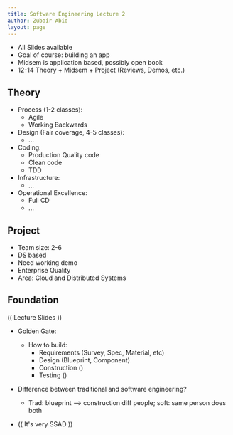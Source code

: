 ```yaml
---
title: Software Engineering Lecture 2
author: Zubair Abid
layout: page
---
```


- All Slides available
- Goal of course: building an app
- Midsem is application based, possibly open book
- 12-14 Theory + Midsem + Project (Reviews, Demos, etc.)

## Theory
- Process (1-2 classes):
    - Agile
    - Working Backwards
- Design (Fair coverage, 4-5 classes):
    - ...
- Coding:
    - Production Quality code
    - Clean code
    - TDD
- Infrastructure:
    - ...
- Operational Excellence:
    - Full CD
    - ...


## Project

- Team size: 2-6
- DS based
- Need working demo
- Enterprise Quality
- Area: Cloud and Distributed Systems

## Foundation

(( Lecture Slides ))

- Golden Gate:
    - How to build:
        - Requirements (Survey, Spec, Material, etc)
        - Design (Blueprint, Component)
        - Construction ()
        - Testing ()

- Difference between traditional and software engineering?
    - Trad: blueprint --> construction diff people; soft: same person does both
- (( It's very SSAD ))


